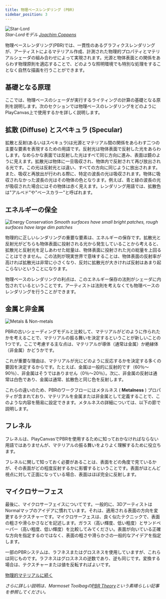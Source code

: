 ```yaml
---
title: 物理ベースレンダリング (PBR)
sidebar_position: 3
---
```


![Star-Lord](/img/user-manual/graphics/physical-rendering/star-lord.jpg)  
*Star-Lordモデル [Joachim Coppens][2]*

物理ベースレンダリング(PBR)では、一貫性のあるグラフィクスレンダリングが、アーティストによるマテリアル作成、計測された物理的プロパティとマテリアルシェーダの組み合わせによって実現されます。光源と物体表面との関係をあらわす物理原則を適応することで、どのような照明環境でも特別な処理をすることなく自然な描画を行うことができます。

## 基礎となる原理

ここでは、物理ベースのシェーダが実行するライティングの計算の基礎となる原則を説明します。次のセクションでは物理ベースのレンダリングをどのようにPlayCanvas上で使用するかを詳しく説明します。

## 拡散 (Diffuse) とスペキュラ (Specular)

拡散と反射(あるいはスペキュラ)は光源とマテリアル間の関係をあらわす二つの主要な要素を表現するための用語です。反射光は物体表面で反射した光をあらわします。なめらかな表面では反射した光はすべて同じ方向に進み、表面は鏡のように見えます。拡散光は物体に一旦吸収され、物体内で反射されて再び放出される光です。この光は反射光とは違い、すべての方向に同じように放出されます。また、吸収と再放出が行われる際に、特定の波長の光は吸収されます。物体に吸収されなかった波長の光はその物体の色となります。例えば、青と緑の波長の光が吸収された場合にはその物体は赤く見えます。レンダリング用語では、拡散色は"アルベド"や"ベースカラー"と呼ばれます。

## エネルギーの保全

![Energy Conservation](/img/user-manual/graphics/physical-rendering/energy-conservation.jpg)
*Smooth surfaces have small bright patches, rough surfaces have large dim patches*

物理的に正しいレンダリングの重要な要素は、エネルギーの保存です。拡散光と反射光がどちらも物体表面に投射される光から発生していることから考えると、拡散光と反射光を足しあわせた総量は、物体表面に投射された光の総量を上回ることはできません。この法則が現実世界で意味することは、物体表面の反射率が高ければ拡散光は非常に小さくなり、反対に拡散光が大きければ反射はあまり起こらないということになります。

物理ベースのレンダリングの利点は、このエネルギー保存の法則がシェーダに内包されているということです。アーティストは法則を考えなくても物理ベースのレンダリングを行うことができます。

## 金属と非金属

![Metals & Non-metals](/img/user-manual/graphics/physical-rendering/materials.jpg)

PBRの古いシェーディングモデルと比較して、マテリアルがどのように作られたかを考えることで、マテリアルの振る舞いを決定するということが新しいことの1つです。ここで考慮する主な点は、マテリアルが導体（通常は金属）か絶縁体（非金属）かどうかです。

これが重要な理由は、マテリアルが光にどのように反応するかを決定する多くの要因を決定するからです。たとえば、金属は一般的に反射的です（60％〜90％）、非金属はそうではありません（0％〜20％）。次に、非金属の反射は通常は白色であり、金属は通常、拡散色と同じ色を反射します。

これらの違いのため、PBRのワークフローにはメタルネス ( **Metalness** ) プロパティが含まれており、マテリアルを金属または非金属として定義することで、このような内容を簡易に設定できます。メタルネスの詳細については、以下の節で説明します。

## フレネル

フレネルは、PlayCanvasでPBRを使用するために知っておかなければならない用語ではありませんが、マテリアルの振る舞いをよりよく理解するために役立ちます。

フレネルに関して知っておく必要があることは、表面をどの角度で見ているかが、その表面がどの程度反射するかに影響するということです。表面がほとんど視点に対して正面になっている場合、表面はほぼ完全に反射します。

## マイクロサーフェス

最後に、マイクロサーフェイスについてです。一般的に、3DアーティストはNormalマップのアイデアに慣れています。それは、適用される表面の方向を変更するテクスチャーです。マイクロサーフェスは、良く似たテクニックで、表面の粗さや滑らかさなどを記述します。ガラス（高い輝度、低い粗度）とサンドペーパー（高い粗度、低い輝度）を比較してみてください。表面が向いている正確な方向を指定するのではなく、表面の粗さや滑らかさの一般的なアイデアを指定します。

一部のPBRシステムは、ラフネスまたはグロスネスを使用していますが、これらは同じものです。ラフネスはグロスネスの逆数であり、逆も同じです。変換する場合は、テクスチャーまたは値を反転すればよいです。

[物理的マテリアルに続く][6]

*さらに詳しい説明は、Marmoset Toolbagの[PBR Theory][5]という素晴らしい記事を参照してください。*

[2]: https://www.joachimcoppens.com/
[5]: https://www.marmoset.co/toolbag/learn/pbr-theory
[6]: /user-manual/graphics/physical-rendering/physical-materials
